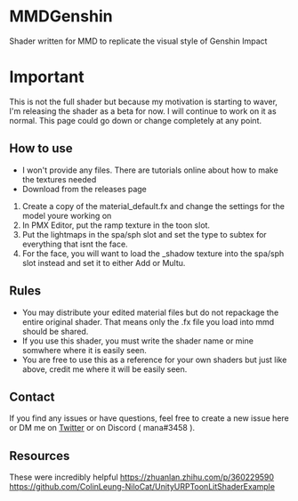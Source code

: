 # MMDGenshin
Shader written for MMD to replicate the visual style of Genshin Impact

# Important
This is not the full shader but because my motivation is starting to waver, I'm releasing the shader as a beta for now. I will continue to work on it as normal.
This page could go down or change completely at any point.

## How to use 
- I won't provide any files. There are tutorials online about how to make the textures needed
- Download from the releases page 
1. Create a copy of the material_default.fx and change the settings for the model youre working on
2. In PMX Editor, put the ramp texture in the toon slot.
3. Put the lightmaps in the spa/sph slot and set the type to subtex for everything that isnt the face.
4. For the face, you will want to load the _shadow texture into the spa/sph slot instead and set it to either Add or Multu. 


## Rules 
- You may distribute your edited material files but do not repackage the entire original shader. That means only the .fx file you load into mmd should be shared.
- If you use this shader, you must write the shader name or mine somwhere where it is easily seen. 
- You are free to use this as a reference for your own shaders but just like above, credit me where it will be easily seen.

## Contact 
If you find any issues or have questions, feel free to create a new issue here or DM me on [Twitter](https://twitter.com/Manashiku) or on Discord ( mana#3458 ). 

## Resources
These were incredibly helpful
https://zhuanlan.zhihu.com/p/360229590
https://github.com/ColinLeung-NiloCat/UnityURPToonLitShaderExample
